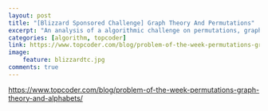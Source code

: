 ```yaml
---
layout: post
title: "[Blizzard Sponsored Challenge] Graph Theory And Permutations"
excerpt: "An analysis of a algorithmic challenge on permutations, graph theory and topological sort. Featured in a contest sponsored by Blizzard Entertainment."
categories: [algorithm, topcoder]
link: https://www.topcoder.com/blog/problem-of-the-week-permutations-graph-theory-and-alphabets/
image:
    feature: blizzardtc.jpg
comments: true
---
```


<a href="https://www.topcoder.com/blog/problem-of-the-week-permutations-graph-theory-and-alphabets/" target="_blank">https://www.topcoder.com/blog/problem-of-the-week-permutations-graph-theory-and-alphabets/</a>
